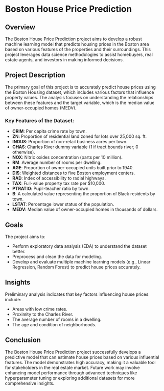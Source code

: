 # Boston House Price Prediction

## Overview
The Boston House Price Prediction project aims to develop a robust machine learning model that predicts housing prices in the Boston area based on various features of the properties and their surroundings. This project leverages data science methodologies to assist homebuyers, real estate agents, and investors in making informed decisions.

## Project Description
The primary goal of this project is to accurately predict house prices using the Boston Housing dataset, which includes various factors that influence property values. The analysis focuses on understanding the relationships between these features and the target variable, which is the median value of owner-occupied homes (MEDV).

### Key Features of the Dataset:
- **CRIM**: Per capita crime rate by town.
- **ZN**: Proportion of residential land zoned for lots over 25,000 sq. ft.
- **INDUS**: Proportion of non-retail business acres per town.
- **CHAS**: Charles River dummy variable (1 if tract bounds river; 0 otherwise).
- **NOX**: Nitric oxides concentration (parts per 10 million).
- **RM**: Average number of rooms per dwelling.
- **AGE**: Proportion of owner-occupied units built prior to 1940.
- **DIS**: Weighted distances to five Boston employment centers.
- **RAD**: Index of accessibility to radial highways.
- **TAX**: Full-value property tax rate per $10,000.
- **PTRATIO**: Pupil-teacher ratio by town.
- **B**: A calculated value representing the proportion of Black residents by town.
- **LSTAT**: Percentage lower status of the population.
- **MEDV**: Median value of owner-occupied homes in thousands of dollars.

## Goals
The project aims to:
- Perform exploratory data analysis (EDA) to understand the dataset better.
- Preprocess and clean the data for modeling.
- Develop and evaluate multiple machine learning models (e.g., Linear Regression, Random Forest) to predict house prices accurately.

## Insights
Preliminary analysis indicates that key factors influencing house prices include:
- Areas with low crime rates.
- Proximity to the Charles River.
- The average number of rooms in a dwelling.
- The age and condition of neighborhoods.

## Conclusion
The Boston House Price Prediction project successfully develops a predictive model that can estimate house prices based on various influential features. The model demonstrates high accuracy, making it a valuable tool for stakeholders in the real estate market. Future work may involve enhancing model performance through advanced techniques like hyperparameter tuning or exploring additional datasets for more comprehensive insights. 


